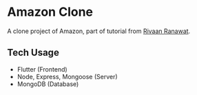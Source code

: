 # Amazon Clone

A clone project of Amazon, part of tutorial from [Rivaan Ranawat](https://youtu.be/O3nmP-lZAdg).

## Tech Usage

- Flutter (Frontend)
- Node, Express, Mongoose (Server)
- MongoDB (Database)
